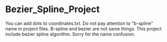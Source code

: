 # Bezier_Spline_Project
You can add dots to coordinates.txt.
Do not pay attention to "b-spline" name in project files.
B-spline and bezier are not same things.
This project include bezier spline algorithm.
Sorry for the name confusion.
